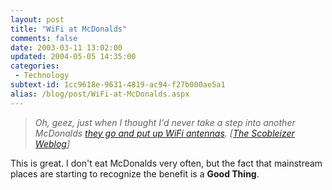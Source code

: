 ```yaml
---
layout: post
title: "WiFi at McDonalds"
comments: false
date: 2003-03-11 13:02:00
updated: 2004-05-05 14:35:00
categories:
 - Technology
subtext-id: 1cc9618e-9631-4819-ac94-f27b000ae5a1
alias: /blog/post/WiFi-at-McDonalds.aspx
---
```



> _Oh, geez, just when I thought I'd never take a step into another McDonalds _[_they go and put up WiFi antennas_](http://www.msnbc.com/news/883469.asp?0cv=CB20)_. [_[_The Scobleizer Weblog_](http://radio.weblogs.com/0001011/)_]_

This is great. I don't eat McDonalds very often, but the fact that mainstream places are starting to recognize the benefit is a **Good Thing**.
